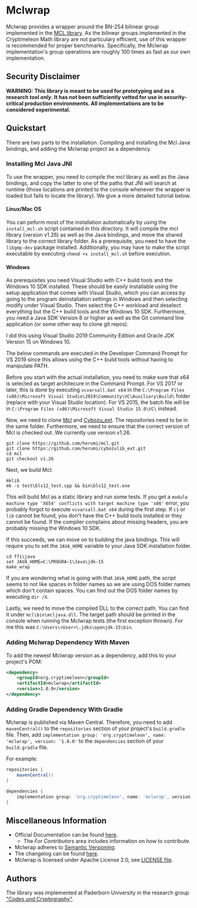 # Mclwrap

Mclwrap provides a wrapper around the BN-254 bilinear group implemented in the [MCL library](https://github.com/herumi/mcl). As the bilinear groups implemented in the Cryptimeleon Math library are not particulary efficient, use of this wrapper is recommended for proper benchmarks.
Specifically, the Mclwrap implementation's group operations are roughly 100 times as fast as our own implementation.

## Security Disclaimer
**WARNING: This library is meant to be used for prototyping and as a research tool *only*. It has not been sufficiently vetted for use in security-critical production environments. All implementations are to be considered experimental.**

## Quickstart

There are two parts to the installation. Compiling and installing the Mcl Java bindings, and adding the Mclwrap project as a dependency.

### Installing Mcl Java JNI

To use the wrapper, you need to compile the mcl library as well as the Java bindings, and copy the latter to one of the paths that JNI will search at runtime (those locations are printed to the console whenever the wrapper is loaded but fails to locate the library).
We give a more detailed tutorial below.

#### Linux/Mac OS

You can peform most of the installation automatically by using the `install_mcl.sh` script contained in this directory. 
It will compile the mcl library (version v1.26) as well as the Java bindings, and move the shared library to the correct library folder.
As a prerequisite, you need to have the `libgmp-dev` package installed.
Additionally, you may have to make the script executable by executing `chmod +x install_mcl.sh` before execution.

#### Windows

As prerequisites you need Visual Studio with C++ build tools and the Windows 10 SDK installed.
These should be easily installable using the setup application that comes with Visual Studio, which you can access by going to the program deinstallation settings in Windows and then selecting modify under Visual Studio.
Then select the C++ workload and deselect everything but the C++ build tools and the Windows 10 SDK.
Furthermore, you need a Java SDK Version 8 or higher as well as the Git command line application (or some other way to clone git repos).

I did this using Visual Studio 2019 Community Edition and Oracle JDK Version 15 on Windows 10.

The below commands are executed in the Developer Command Prompt for VS 2019 since this allows using the C++ build tools without having to manipulate PATH.

Before you start with the actual installation, you need to make sure that x64 is selected as target architecure in the Command Prompt.
For VS 2017 or later, this is done by executing `vcvarsall.bat x64` in the `C:\Program Files (x86)\Microsoft Visual Studio\2019\Community\VC\Auxiliary\Build\` folder (replace with your Visual Studio location). For VS 2015, the batch file will be in `C:\Program Files (x86)\Microsoft Visual Studio 15.0\VC\` instead.

Now, we need to clone [Mcl](https://github.com/herumi/mcl) and [Cybozu_ext](https://github.com/herumi/cybozulib_ext). The repositories need to be in the same folder. Furthermore, we need to ensure that the correct version of Mcl is checked out. We currently use version v1.26.
```
git clone https://github.com/herumi/mcl.git
git clone https://github.com/herumi/cybozulib_ext.git
cd mcl
git checkout v1.26
```

Next, we build Mcl:
```
mklib
mk -s test\bls12_test.cpp && bin\bls12_test.exe
```
This will build Mcl as a static library and run some tests.
If you get a `module machine type 'X654' conflicts with target machine type 'x86'` error, you probably forgot to execute `vcvarsall.bat x64` during the first step.
If `c1` or `lib` cannot be found, you don't have the C++ build tools installed or they cannot be found.
If the compiler complains about missing headers, you are probably missing the Windows 10 SDK.

If this succeeds, we can move on to building the java bindings. This will require you to set the `JAVA_HOME` variable to your Java SDK installation folder.
```
cd ffi\java
set JAVA_HOME=C:\PROGRA~1\Java\jdk-15
make_wrap
```
If you are wondering what is going with that `JAVA_HOME` path, the script seems to not like spaces in folder names so we are using DOS folder names which don't contain spaces.
You can find out the DOS folder names by executing `dir /X`.

Lastly, we need to move the compiled DLL to the correct path. 
You can find it under `mcl\bin\mcljava.dll`.
The target path should be printed in the console when running the Mclwrap tests (the first exception thrown).
For me this was `C:\Users\<User>\.jdks\openjdk-15\bin`.

### Adding Mclwrap Dependency With Maven
To add the newest Mclwrap version as a dependency, add this to your project's POM:

```xml
<dependency>
    <groupId>org.cryptimeleon</groupId>
    <artifactId>mclwrap</artifactId>
    <version>1.0.0</version>
</dependency>
```

### Adding Gradle Dependency With Gradle

Mclwrap is published via Maven Central.
Therefore, you need to add `mavenCentral()` to the `repositories` section of your project's `build.gradle` file.
Then, add `implementation group: 'org.cryptimeleon', name: 'mclwrap', version: '1.0.0'` to the `dependencies` section of your `build.gradle` file.

For example:

```groovy
repositories {
    mavenCentral()
}

dependencies {
    implementation group: 'org.cryptimeleon', name: 'mclwrap', version: '1.0.0'
}
```

## Miscellaneous Information

- Official Documentation can be found [here](https://cryptimeleon.github.io/).
    - The *For Contributors* area includes information on how to contribute.
- Mclwrap adheres to [Semantic Versioning](https://semver.org/spec/v2.0.0.html).
- The changelog can be found [here](CHANGELOG.md).
- Mclwrap is licensed under Apache License 2.0, see [LICENSE file](LICENSE).

## Authors
The library was implemented at Paderborn University in the research group ["Codes und Cryptography"](https://cs.uni-paderborn.de/en/cuk/).
